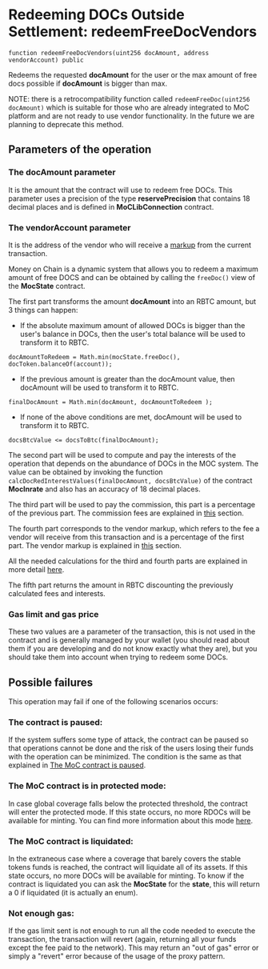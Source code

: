 # Redeeming DOCs Outside Settlement: redeemFreeDocVendors

`function redeemFreeDocVendors(uint256 docAmount, address vendorAccount) public`

Redeems the requested **docAmount** for the user or the max amount of free docs possible if **docAmount** is bigger than max.

NOTE: there is a retrocompatibility function called `redeemFreeDoc(uint256 docAmount)` which is suitable for those who are already integrated to MoC platform and are not ready to use vendor functionality. In the future we are planning to deprecate this method.

## Parameters of the operation

### The docAmount parameter

It is the amount that the contract will use to redeem free DOCs.
This parameter uses a precision of the type **reservePrecision** that contains 18 decimal places and is defined in **MoCLibConnection** contract.

### The vendorAccount parameter

It is the address of the vendor who will receive a [markup](vendors.md#markup) from the current transaction.


Money on Chain is a dynamic system that allows you to redeem a maximum amount of free DOCS and can be obtained by calling the `freeDoc()` view of the **MocState** contract.

The first part transforms the amount **docAmount** into an RBTC amount, but 3 things can happen:

- If the absolute maximum amount of allowed DOCs is bigger than the user's balance in DOCs, then the user's total balance will be used to transform it to RBTC.

```
docAmountToRedeem = Math.min(mocState.freeDoc(), docToken.balanceOf(account));
```

- If the previous amount is greater than the docAmount value, then docAmount will be used to transform it to RBTC.

```
finalDocAmount = Math.min(docAmount, docAmountToRedeem );
```

- If none of the above conditions are met, docAmount will be used to transform it to RBTC.

```
docsBtcValue <= docsToBtc(finalDocAmount);
```

The second part will be used to compute and pay the interests of the operation that depends on the abundance of DOCs in the MOC system. The value can be obtained by invoking the function `calcDocRedInterestValues(finalDocAmount, docsBtcValue)` of the contract **MocInrate** and also has an accuracy of 18 decimal places.

The third part will be used to pay the commission, this part is a percentage of the previous part. The commission fees are explained in [this](commission-fees-values.md) section.

The fourth part corresponds to the vendor markup, which refers to the fee a vendor will receive from this transaction and is a percentage of the first part. The vendor markup is explained in [this](vendors.md#markup) section.

All the needed calculations for the third and fourth parts are explained in more detail [here](fees-calculation.md).

The fifth part returns the amount in RBTC discounting the previously calculated fees and interests.

### Gas limit and gas price

These two values are a parameter of the transaction, this is not used in the contract and is generally managed by your wallet (you should read about them if you are developing and do not know exactly what they are), but you should take them into account when trying to redeem some DOCs.

## Possible failures

This operation may fail if one of the following scenarios occurs:

### The contract is paused:

If the system suffers some type of attack, the contract can be paused so that operations cannot be done and the risk of the users losing their funds with the operation can be minimized. The condition is the same as that explained in [The MoC contract is paused](minting-docs.md#the-moc-contract-is-paused).

### The MoC contract is in protected mode:

In case global coverage falls below the protected threshold, the contract will enter the protected mode. If this state occurs, no more RDOCs will be available for minting. You can find more information about this mode [here](../rationale/system-states.md#protected-mode).

### The MoC contract is liquidated:

In the extraneous case where a coverage that barely covers the stable tokens funds is reached, the contract will liquidate all of its assets. If this state occurs, no more DOCs will be available for minting.
To know if the contract is liquidated you can ask the **MocState** for the **state**, this will return a 0 if liquidated (it is actually an enum).

### Not enough gas:

If the gas limit sent is not enough to run all the code needed to execute the transaction, the transaction will revert (again, returning all your funds except the fee paid to the network). This may return an "out of gas" error or simply a "revert" error because of the usage of the proxy pattern.
